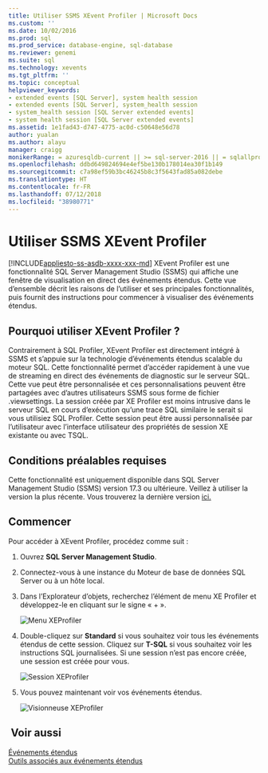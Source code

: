 ```yaml
---
title: Utiliser SSMS XEvent Profiler | Microsoft Docs
ms.custom: ''
ms.date: 10/02/2016
ms.prod: sql
ms.prod_service: database-engine, sql-database
ms.reviewer: genemi
ms.suite: sql
ms.technology: xevents
ms.tgt_pltfrm: ''
ms.topic: conceptual
helpviewer_keywords:
- extended events [SQL Server], system health session
- extended events [SQL Server], system_health session
- system_health session [SQL Server extended events]
- system health session [SQL Server extended events]
ms.assetid: 1e1fad43-d747-4775-ac0d-c50648e56d78
author: yualan
ms.author: alayu
manager: craigg
monikerRange: = azuresqldb-current || >= sql-server-2016 || = sqlallproducts-allversions
ms.openlocfilehash: ddbd649824694e4ef5be130b178014ea30f1b149
ms.sourcegitcommit: c7a98ef59b3bc46245b8c3f5643fad85a082debe
ms.translationtype: HT
ms.contentlocale: fr-FR
ms.lasthandoff: 07/12/2018
ms.locfileid: "38980771"
---
```

# <a name="use-the-ssms-xevent-profiler"></a>Utiliser SSMS XEvent Profiler
[!INCLUDE[appliesto-ss-asdb-xxxx-xxx-md](../../includes/appliesto-ss-asdb-xxxx-xxx-md.md)]
XEvent Profiler est une fonctionnalité SQL Server Management Studio (SSMS) qui affiche une fenêtre de visualisation en direct des événements étendus. Cette vue d’ensemble décrit les raisons de l’utiliser et ses principales fonctionnalités, puis fournit des instructions pour commencer à visualiser des événements étendus.

## <a name="why-would-i-use-the-xevent-profiler"></a>Pourquoi utiliser XEvent Profiler ?
Contrairement à SQL Profiler, XEvent Profiler est directement intégré à SSMS et s’appuie sur la technologie d’événements étendus scalable du moteur SQL. Cette fonctionnalité permet d’accéder rapidement à une vue de streaming en direct des événements de diagnostic sur le serveur SQL. Cette vue peut être personnalisée et ces personnalisations peuvent être partagées avec d’autres utilisateurs SSMS sous forme de fichier .viewsettings. La session créée par XE Profiler est moins intrusive dans le serveur SQL en cours d’exécution qu’une trace SQL similaire le serait si vous utilisiez SQL Profiler. Cette session peut être aussi personnalisée par l’utilisateur avec l’interface utilisateur des propriétés de session XE existante ou avec TSQL.

## <a name="prerequisites"></a>Conditions préalables requises
Cette fonctionnalité est uniquement disponible dans SQL Server Management Studio (SSMS) version 17.3 ou ultérieure. Veillez à utiliser la version la plus récente. Vous trouverez la dernière version [ici.](https://docs.microsoft.com/sql/ssms/download-sql-server-management-studio-ssms)

## <a id="getting-started"></a>Commencer
Pour accéder à XEvent Profiler, procédez comme suit :

1. Ouvrez **SQL Server Management Studio**.

2. Connectez-vous à une instance du Moteur de base de données SQL Server ou à un hôte local.

3. Dans l’Explorateur d’objets, recherchez l’élément de menu XE Profiler et développez-le en cliquant sur le signe « + ».

   ![Menu XEProfiler](media/xevents-xe-profiler-menu.png)

4. Double-cliquez sur **Standard** si vous souhaitez voir tous les événements étendus de cette session. Cliquez sur **T-SQL** si vous souhaitez voir les instructions SQL journalisées. Si une session n’est pas encore créée, une session est créée pour vous.

   ![Session XEProfiler](media/xevents-xe-profiler-start-session.png)

5. Vous pouvez maintenant voir vos événements étendus.

   ![Visionneuse XEProfiler](media/xevents-xe-profiler-start-viewer.png)

## <a name="see-also"></a> Voir aussi
[Événements étendus](../../relational-databases/extended-events/extended-events.md)  
[Outils associés aux événements étendus](../../relational-databases/extended-events/extended-events-tools.md)  
  
  
